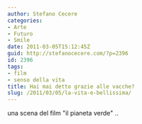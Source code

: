 ```yaml
---
author: Stefano Cecere
categories:
- Arte
- Futuro
- Smile
date: 2011-03-05T15:12:45Z
guid: http://stefanocecere.com/?p=2396
id: 2396
tags:
- film
- senso della vita
title: Hai mai detto grazie alle vacche?
slug: /2011/03/05/la-vita-e-bellissima/
---
```


una scena del film "il pianeta verde" ..